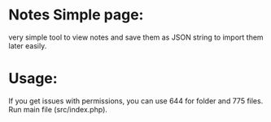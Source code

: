 # Notes Simple page:

very simple tool to view notes and save them as JSON string to import them later easily.


# Usage:
If you get issues with permissions, you can use 644 for folder and 775 files.
Run main file (src/index.php). 
